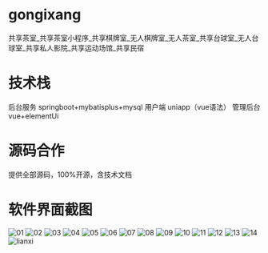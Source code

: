 # gongixang
共享茶室_共享茶室小程序_共享棋牌室_无人棋牌室_无人茶室_共享台球室_无人台球室_共享私人影院_共享运动场馆_共享民宿

# 技术栈

后台服务 springboot+mybatisplus+mysql
用户端 uniapp（vue语法）
管理后台 vue+elementUi

# 源码合作

提供全部源码，100%开源，含技术文档

# 软件界面截图
![01](https://github.com/user-attachments/assets/cf775b16-3fe9-4607-8383-5f8f1a556747)
![02](https://github.com/user-attachments/assets/c71e30df-1654-478e-98d8-9e1718806603)
![03](https://github.com/user-attachments/assets/c96f21d9-9d75-40ed-b5ed-78d02609408e)
![04](https://github.com/user-attachments/assets/21a29b5b-b400-42d7-a50e-3ee1d844e255)
![05](https://github.com/user-attachments/assets/3d8fb225-9c47-412d-b52d-e72b6f4fbdbf)
![06](https://github.com/user-attachments/assets/afc9584e-676a-4208-bc7d-a72d59df6301)
![07](https://github.com/user-attachments/assets/a5e56a95-6ec2-4d15-97d4-a821565c4a41)
![08](https://github.com/user-attachments/assets/28689de1-da97-4b1d-bc08-d7ad13ca1ed2)
![09](https://github.com/user-attachments/assets/75a6b7bf-7374-49ea-a54f-da4dafb47ed4)
![10](https://github.com/user-attachments/assets/40697040-8d79-4c71-bf52-56599887c9dd)
![11](https://github.com/user-attachments/assets/f890a91a-95c2-453d-b72b-e56327d055a4)
![12](https://github.com/user-attachments/assets/5ceefbdf-a8f7-46a2-bdfc-d46ea1a5e62e)
![13](https://github.com/user-attachments/assets/2fdddfeb-ac16-4769-b77b-bf331ebdf793)
![14](https://github.com/user-attachments/assets/b5c64d1e-a685-4d99-9bb0-e3870e5453ea)
![lianxi](https://github.com/user-attachments/assets/14112829-d950-4781-a741-353f3813cc31)














